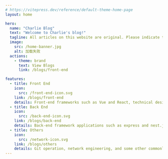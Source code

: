 ```yaml
---
# https://vitepress.dev/reference/default-theme-home-page
layout: home

hero:
  name: "Charlie Blog"
  text: "Welcome to Charlie's blog!"
  tagline: All articles on this website are original. Please indicate the source when reprinting!
  image:
    src: /home-banner.jpg
    alt: 加载失败
  actions:
    - theme: brand
      text: View Blogs
      link: /blogs/front-end

features:
  - title: Front End
    icon:
      src: /front-end-icon.svg
    link: /blogs/front-end
    details: Front-end frameworks such as Vue and React, technical design such as micro-front-end and low code, and common front-end performance optimization schemes
  - title: Back End
    icon:
      src: /back-end-icon.svg
    link: /blogs/back-end
    details: Back-end framework applications such as express and nest.js, as well as the operation of common data such as mysql and mongodb
  - title: Others
    icon:
      src: /network-icon.svg
    link: /blogs/others
    details: Git operation, network engineering, and some other commonly used programming tools, skills and so onLorem ipsum dolor sit amet, consectetur adipiscing elit
---
```

